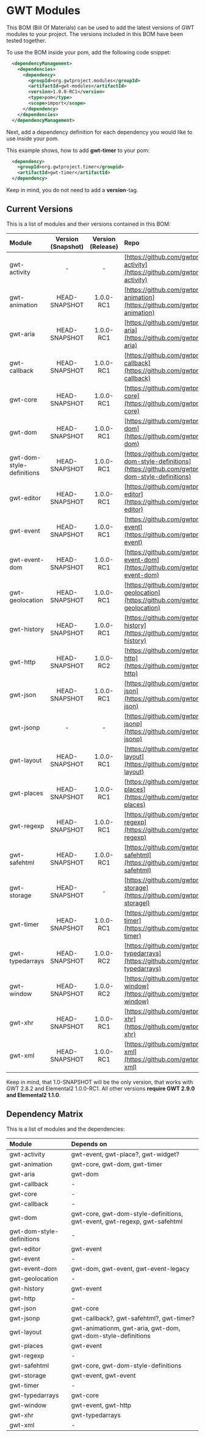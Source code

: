 # GWT Modules
This BOM (Bill Of Materials) can be used to add the latest versions of GWT modules to your project. The versions included in this BOM have been tested together.

To use the BOM inside your pom, add the following code snippet:
```xml
  <dependencyManagement>
    <dependencies>
      <dependency>
        <groupId>org.gwtproject.modules</groupId>
        <artifactId>gwt-modules</artifactId>
        <version>1.0.0-RC1</version>
        <type>pom</type>
        <scope>import</scope>
      </dependency>
    </dependencies>
  </dependencyManagement>
```
Next, add a dependency definition for each dependency you would like to use inside your pom.

This example shows, how to add **gwt-timer** to your pom:
```xml
  <dependency>
    <groupId>org.gwtproject.timer</groupid>
    <artifactId>gwt-timer</artifactId>
  </dependency>
```
Keep in mind, you do not need to add a **version**-tag.

## Current Versions

This is a list of modules and their versions contained in this BOM:

| Module                    | Version (Snapshot) | Version (Release) | Repo                                                                                                               |
|:--------------------------|:------------------:|:-----------------:|:-------------------------------------------------------------------------------------------------------------------|
| gwt-activity              |         -          |         -         | [https://github.com/gwtproject/gwt-activity](https://github.com/gwtproject/gwt-activity)                           |
| gwt-animation             |   HEAD-SNAPSHOT    |     1.0.0-RC1     | [https://github.com/gwtproject/gwt-animation](https://github.com/gwtproject/gwt-animation)                         |
| gwt-aria                  |   HEAD-SNAPSHOT    |     1.0.0-RC1     | [https://github.com/gwtproject/gwt-aria](https://github.com/gwtproject/gwt-aria)                                   |
| gwt-callback              |   HEAD-SNAPSHOT    |     1.0.0-RC1     | [https://github.com/gwtproject/gwt-callback](https://github.com/gwtproject/gwt-callback)                           |
| gwt-core                  |   HEAD-SNAPSHOT    |     1.0.0-RC1     | [https://github.com/gwtproject/gwt-core](https://github.com/gwtproject/gwt-core)                                   |
| gwt-dom                   |   HEAD-SNAPSHOT    |     1.0.0-RC1     | [https://github.com/gwtproject/gwt-dom](https://github.com/gwtproject/gwt-dom)                                     |
| gwt-dom-style-definitions |   HEAD-SNAPSHOT    |     1.0.0-RC1     | [https://github.com/gwtproject/gwt-dom-style-definitions](https://github.com/gwtproject/gwt-dom-style-definitions) |
| gwt-editor                |   HEAD-SNAPSHOT    |     1.0.0-RC1     | [https://github.com/gwtproject/gwt-editor](https://github.com/gwtproject/gwt-editor)                               |
| gwt-event                 |   HEAD-SNAPSHOT    |     1.0.0-RC1     | [https://github.com/gwtproject/gwt-event](https://github.com/gwtproject/gwt-event)                                 |
| gwt-event-dom             |   HEAD-SNAPSHOT    |     1.0.0-RC1     | [https://github.com/gwtproject/gwt-event-dom](https://github.com/gwtproject/gwt-event-dom)                         |
| gwt-geolocation           |   HEAD-SNAPSHOT    |     1.0.0-RC1     | [https://github.com/gwtproject/gwt-geolocation](https://github.com/gwtproject/gwt-geolocation)                     |
| gwt-history               |   HEAD-SNAPSHOT    |     1.0.0-RC1     | [https://github.com/gwtproject/gwt-history](https://github.com/gwtproject/gwt-history)                             |
| gwt-http                  |   HEAD-SNAPSHOT    |     1.0.0-RC2     | [https://github.com/gwtproject/gwt-http](https://github.com/gwtproject/gwt-http)                                   |
| gwt-json                  |   HEAD-SNAPSHOT    |     1.0.0-RC1     | [https://github.com/gwtproject/gwt-json](https://github.com/gwtproject/gwt-json)                                   |
| gwt-jsonp                 |         -          |         -         | [https://github.com/gwtproject/gwt-jsonp](https://github.com/gwtproject/gwt-jsonp)                                 |
| gwt-layout                |   HEAD-SNAPSHOT    |     1.0.0-RC1     | [https://github.com/gwtproject/gwt-layout](https://github.com/gwtproject/gwt-layout)                               |
| gwt-places                |   HEAD-SNAPSHOT    |     1.0.0-RC1     | [https://github.com/gwtproject/gwt-places](https://github.com/gwtproject/gwt-places)                               |
| gwt-regexp                |   HEAD-SNAPSHOT    |     1.0.0-RC1     | [https://github.com/gwtproject/gwt-regexp](https://github.com/gwtproject/gwt-regexp)                               |
| gwt-safehtml              |   HEAD-SNAPSHOT    |     1.0.0-RC1     | [https://github.com/gwtproject/gwt-safehtml](https://github.com/gwtproject/gwt-safehtml)                           |
| gwt-storage               |   HEAD-SNAPSHOT    |         -         | [https://github.com/gwtproject/gwt-storage](https://github.com/gwtproject/gwt-storagel)                            |
| gwt-timer                 |   HEAD-SNAPSHOT    |     1.0.0-RC1     | [https://github.com/gwtproject/gwt-timer](https://github.com/gwtproject/gwt-timer)                                 |
| gwt-typedarrays           |   HEAD-SNAPSHOT    |     1.0.0-RC2     | [https://github.com/gwtproject/gwt-typedarrays](https://github.com/gwtproject/gwt-typedarrays)                     |
| gwt-window                |   HEAD-SNAPSHOT    |     1.0.0-RC2     | [https://github.com/gwtproject/gwt-window](https://github.com/gwtproject/gwt-window)                               |
| gwt-xhr                   |   HEAD-SNAPSHOT    |     1.0.0-RC1     | [https://github.com/gwtproject/gwt-xhr](https://github.com/gwtproject/gwt-xhr)                                     |
| gwt-xml                   |   HEAD-SNAPSHOT    |     1.0.0-RC1     | [https://github.com/gwtproject/gwt-xml](https://github.com/gwtproject/gwt-xml)                                     |

Keep in mind, that 1.0-SNAPSHOT will be the only version, that works with GWT 2.8.2 and Elemental2 1.0.0-RC1. All other versions **require GWT 2.9.0 and Elemental2 1.1.0**.

## Dependency Matrix

This is a list of modules and the dependencies:

| Module                    | Depends on                                                               |
|:--------------------------|:-------------------------------------------------------------------------|
| gwt-activity              | gwt-event, gwt-place?, gwt-widget?                                       |
| gwt-animation             | gwt-core, gwt-dom, gwt-timer                                             |
| gwt-aria                  | gwt-dom                                                                  |
| gwt-callback              | -                                                                        |
| gwt-core                  | -                                                                        |
| gwt-callback              | -                                                                        |
| gwt-dom                   | gwt-core, gwt-dom-style-definitions, gwt-event, gwt-regexp, gwt-safehtml |
| gwt-dom-style-definitions | -                                                                        |
| gwt-editor                | gwt-event                                                                |
| gwt-event                 | -                                                                        |
| gwt-event-dom             | gwt-dom, gwt-event, gwt-event-legacy                                     |
| gwt-geolocation           | -                                                                        |
| gwt-history               | gwt-event                                                                |
| gwt-http                  | -                                                                        |
| gwt-json                  | gwt-core                                                                 |
| gwt-jsonp                 | gwt-callback?, gwt-safehtml?, gwt-timer?                                 |
| gwt-layout                | gwt-animationm, gwt-aria, gwt-dom, gwt-dom-style-definitions             |
| gwt-places                | gwt-event                                                                |
| gwt-regexp                | -                                                                        |
| gwt-safehtml              | gwt-core, gwt-dom-style-definitions                                      |
| gwt-storage               | gwt-event, gwt-event                                                     |
| gwt-timer                 | -                                                                        |
| gwt-typedarrays           | gwt-core                                                                 |
| gwt-window                | gwt-event, gwt-http                                                      |
| gwt-xhr                   | gwt-typedarrays                                                          |
| gwt-xml                   | -                                                                        |



